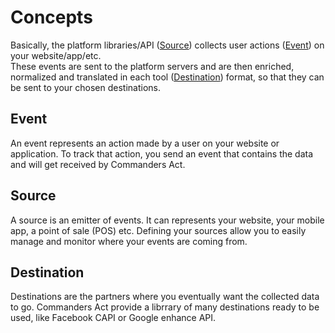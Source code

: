 # Concepts

Basically, the platform libraries/API ([Source](concepts.md#source)) collects user actions ([Event](concepts.md#event)) on your website/app/etc.\
These events are sent to the platform servers and are then enriched, normalized and translated in each tool ([Destination](concepts.md#destinations)) format, so that they can be sent to your chosen destinations.

## Event

An event represents an action made by a user on your website or application. To track that action, you send an event that contains the data and will get received by Commanders Act.

## Source

A source is an emitter of events. It can represents your website, your mobile app, a point of sale (POS) etc. Defining your sources allow you to easily manage and monitor where your events are coming from.

## Destination

Destinations are the partners where you eventually want the collected data to go. Commanders Act provide a librrary of many destinations ready to be used, like Facebook CAPI or Google enhance API.
